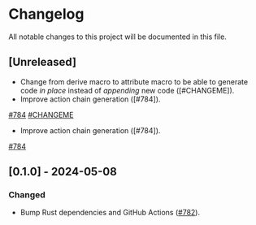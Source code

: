 # Changelog

All notable changes to this project will be documented in this file.

## [Unreleased]

- Change from derive macro to attribute macro to be able to generate code
  _in place_ instead of _appending_ new code ([#CHANGEME]).
- Improve action chain generation ([#784]).

[#784](https://github.com/stackabletech/operator-rs/pull/784)
[#CHANGEME](https://github.com/stackabletech/operator-rs/pull/CHANGEME)

- Improve action chain generation ([#784]).

[#784](ttps://github.com/stackabletech/operator-rs/pull/784)

## [0.1.0] - 2024-05-08

### Changed

- Bump Rust dependencies and GitHub Actions ([#782]).

[#782]: https://github.com/stackabletech/operator-rs/pull/782
